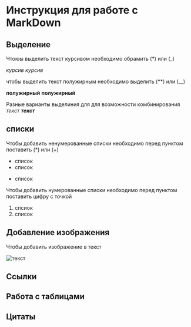 # Инструкция для работе с MarkDown

## Выделение

Чтоюы выделить текст курсивом необходимо обрамить (*) или (_)

*курсив*
_курсив_

чтобы выделить текст полужирным необходимо выделить (**) или (__)

**полужирный**
__полужирный__


Разные варианты выделиния для для возможности комбинирования
_текст **текст**_

## списки
Чтобы добавить ненумерованные списки необходимо перед пунктом поставить (*) или (+)
* список
* список
+ cписок

Чтобы добавить нумерованные списки необходимо перед пунктом поставить цифру с точкой
1. спсиок
2. список

## Добавление изображения

Чтобы добавить изображение в текст

![текст](1.png)

## Ссылки

## Работа с таблицами

## Цитаты
